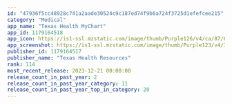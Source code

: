 ```yaml
---
id: "47936f5cc48928c741a2aade30524c9c187ed74f9b6a724f3725d1efefcee215"
category: "Medical"
app_name: "Texas Health MyChart"
app_id: 1179164518
app_icon: https://is1-ssl.mzstatic.com/image/thumb/Purple126/v4/ca/87/6e/ca876e7f-8d07-1eb8-c178-c9b5fcd04ad1/AppIcon-1x_U007emarketing-0-7-0-85-220.png/1024x1024bb.png
app_screenshot: https://is1-ssl.mzstatic.com/image/thumb/Purple123/v4/3b/66/f1/3b66f19f-695e-1f18-33fe-01a9ce234a7d/pr_source.png/1242x2688bb.png
publisher_id: 1179164517
publisher_name: "Texas Health Resources"
rank: 114
most_recent_release: 2023-12-21 00:00:00
release_count_in_past_year: 2
release_count_in_past_year_category: 11
release_count_in_past_year_top_in_category: 20
---
```

